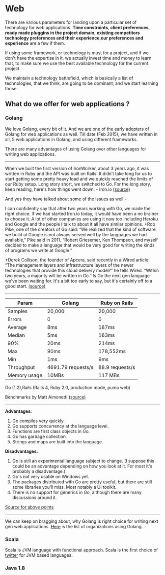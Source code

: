 # Web
There are various parameters for landing upon a particular set of technology for web applications. **Time constraints**, **client preferences**, **ready made pluggins in the project domain**, **existing competitors technology preferences and their experience**,**our preferences and experience** are a few if them.

If using some framework, or technology is must for a project, and if we don't have the expertise in it, we actually invest time and money to learn that, to make sure we use the best available technology for the current project.

We maintain a technology battlefield, which is basically a list of technologies, that we think, are going to be dominant, and we start learning those. 

## What do we offer for web applications ?
### Golang
We love Golang, every bit of it. And we are one of the early adopters of Golang for web applications as well. Till date (Feb 2015), we have written in all, 5 web applications in Golang, and using different frameworks.

There are many advantages of using Golang over other languages for writing web applications.

***
When we built the first version of IronWorker, about 3 years ago, it was written in Ruby and the API was built on Rails. It didn’t take long for us to start getting some pretty heavy load and we quickly reached the limits of our Ruby setup. Long story short, we switched to Go. For the long story, keep reading, here's how things went down. - Iron.io
[(source)](http://blog.iron.io/2013/03/how-we-went-from-30-servers-to-2-go.html)

And yes they have talked about some of the issues as well - 

I can confidently say that after two years working with Go, we made the right choice. If we had started Iron.io today, it would have been a no brainer to choose it. A lot of other companies are using it now too including Heroku and Google and the people I talk to about it all have similar opinions. +Rob Pike, one of the creators of Go said:
“We realized that the kind of software we build at Google is not always served well by the languages we had available,” Pike said in 2011. “Robert Griesemer, Ken Thompson, and myself decided to make a language that would be very good for writing the kinds of programs we write at Google.”

 +Derek Collison, the founder of Apcera, said recently in a Wired article:
“The management layers and infrastructure layers of the newer technologies that provide this cloud delivery model?” he tells Wired. “Within two years, a majority will be written in Go.” 
Is Go the next gen language we've been waiting for. It's a bit too early to say, but it's certainly off to a good start. 
[(source)](http://blog.iron.io/2013/08/go-after-2-years-in-production.html)

***
| Param | Golang | Ruby on Rails |
| -- | -- | -- |
| Samples | 20,000 | 20,000 |
| Errors | 0 | 0 |
| Average | 8ms | 187ms |
| Median | 5ms | 163ms |
|90%|20ms| 214ms |
| Max | 90ms | 178,552ms  |
| Min | 1ms | 9ms |
| Throughput | 4691.79 requests/s  | 88.9 requests/s|
| Memory usage | 10MBs | 117 MBs |

Go (1.2),Rails (Rails 4, Ruby 2.0, production mode, puma web)

Benchmarks by Matt Aimonetti [(source)](https://plus.google.com/+MattAimonetti/posts/PeZk8FY3PWY)

****

**Advantages:**

1. Go compiles very quickly.
2. Go supports concurrency at the language level.
3. Functions are first class objects in Go.
4. Go has garbage collection.
5. Strings and maps are built into the language.

**Disadvantages:**

1. Go is still an experimental language subject to change. (I suppose this could be an advantage depending on how you look at it. For most it's probably a disadvantage.)
2. Go's not very usable on Windows yet.
3. The packages distributed with Go are pretty useful, but there are still some libraries you'll miss. Most notably a UI toolkit.
4. There is no support for generics in Go, although there are many discussions around it.

[Source for above points](http://stackoverflow.com/a/2200447/769189)
****
We can keep on bragging about, why Golang is right choice for writing next gen web applications. [Here](https://code.google.com/p/go-wiki/wiki/GoUsers) is the list of organizations using Golang.

### Scala
Scala is JVM language with functional approach. Scala is the first choice of [twitter](https://twitter.com) for JVM based languages.

### Java 1.8
